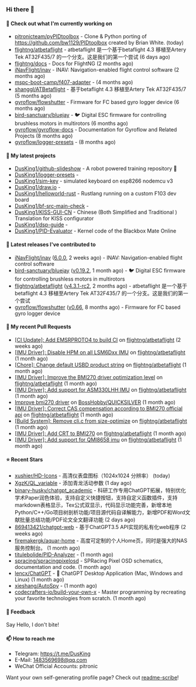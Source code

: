 ### Hi there 👋

#### 👷 Check out what I'm currently working on

- [pitronicteam/pyPIDtoolbox](https://github.com/pitronicteam/pyPIDtoolbox) - Clone &amp; Python porting of https://github.com/bw1129/PIDtoolbox created by Brian White. (today)
- [flightng/atbetaflight](https://github.com/flightng/atbetaflight) - atbetaflight 是一个基于betaflight 4.3  移植至Artery Tek AT32F435/7 的一个分支。这是我们的第一个尝试 (6 days ago)
- [flightng/docs](https://github.com/flightng/docs) - Docs for FlightNG (2 months ago)
- [iNavFlight/inav](https://github.com/iNavFlight/inav) - INAV: Navigation-enabled flight control software (2 months ago)
- [mspc-boot-camp/f407-adapter](https://github.com/mspc-boot-camp/f407-adapter) -  (4 months ago)
- [shanggl/ATBetaflight](https://github.com/shanggl/ATBetaflight) - 基于betaflight 4.3  移植至Artery Tek AT32F435/7 (5 months ago)
- [gyroflow/flowshutter](https://github.com/gyroflow/flowshutter) - Firmware for FC based gyro logger device (6 months ago)
- [bird-sanctuary/bluejay](https://github.com/bird-sanctuary/bluejay) - :bird: Digital ESC firmware for controlling brushless motors in multirotors (6 months ago)
- [gyroflow/gyroflow-docs](https://github.com/gyroflow/gyroflow-docs) - Documentation for Gyroflow and Related Projects (8 months ago)
- [gyroflow/logger-presets](https://github.com/gyroflow/logger-presets) -  (8 months ago)

#### 🌱 My latest projects

- [DusKing1/github-slideshow](https://github.com/DusKing1/github-slideshow) - A robot powered training repository :robot:
- [DusKing1/logger-presets](https://github.com/DusKing1/logger-presets) - 
- [DusKing1/sim-key](https://github.com/DusKing1/sim-key) - simulated keyboard on esp8266 nodemcu v3
- [DusKing1/draw.io](https://github.com/DusKing1/draw.io) - 
- [DusKing1/helloworld-rust](https://github.com/DusKing1/helloworld-rust) - Rustlang running on a custom F103 dev board
- [DusKing1/bf-src-main-check](https://github.com/DusKing1/bf-src-main-check) - 
- [DusKing1/KISS-GUI-CN](https://github.com/DusKing1/KISS-GUI-CN) - Chinese (Both Simplified and Traditional ) Translation for KISS configurator
- [DusKing1/dsp-guide](https://github.com/DusKing1/dsp-guide) - 
- [DusKing1/PID-Evaluator](https://github.com/DusKing1/PID-Evaluator) - Kernel code of the Blackbox Mate Online

#### 🔭 Latest releases I've contributed to

- [iNavFlight/inav](https://github.com/iNavFlight/inav) ([6.0.0](https://github.com/iNavFlight/inav/releases/tag/6.0.0), 2 weeks ago) - INAV: Navigation-enabled flight control software
- [bird-sanctuary/bluejay](https://github.com/bird-sanctuary/bluejay) ([v0.19.2](https://github.com/bird-sanctuary/bluejay/releases/tag/v0.19.2), 1 month ago) - :bird: Digital ESC firmware for controlling brushless motors in multirotors
- [flightng/atbetaflight](https://github.com/flightng/atbetaflight) ([v4.3.1-rc2](https://github.com/flightng/atbetaflight/releases/tag/v4.3.1-rc2), 2 months ago) - atbetaflight 是一个基于betaflight 4.3  移植至Artery Tek AT32F435/7 的一个分支。这是我们的第一个尝试
- [gyroflow/flowshutter](https://github.com/gyroflow/flowshutter) ([v0.66](https://github.com/gyroflow/flowshutter/releases/tag/v0.66), 8 months ago) - Firmware for FC based gyro logger device

#### 🔨 My recent Pull Requests

- [[CI Update]: Add EMSRPROTO4 to build CI](https://github.com/flightng/atbetaflight/pull/44) on [flightng/atbetaflight](https://github.com/flightng/atbetaflight) (2 weeks ago)
- [[IMU Driver]: Disable HPM on all LSM6Dxx IMU](https://github.com/flightng/atbetaflight/pull/40) on [flightng/atbetaflight](https://github.com/flightng/atbetaflight) (1 month ago)
- [[Chore]: Change default USBD product string](https://github.com/flightng/atbetaflight/pull/39) on [flightng/atbetaflight](https://github.com/flightng/atbetaflight) (1 month ago)
- [[IMU Driver]: Improve the BMI270 driver optimization level](https://github.com/flightng/atbetaflight/pull/37) on [flightng/atbetaflight](https://github.com/flightng/atbetaflight) (1 month ago)
- [[IMU Driver]: Add support for ASM330LHH IMU](https://github.com/flightng/atbetaflight/pull/35) on [flightng/atbetaflight](https://github.com/flightng/atbetaflight) (1 month ago)
- [Improve bmi270 driver](https://github.com/BossHobby/QUICKSILVER/pull/90) on [BossHobby/QUICKSILVER](https://github.com/BossHobby/QUICKSILVER) (1 month ago)
- [[IMU Driver]: Correct CAS compensation according to BMI270 official api](https://github.com/flightng/atbetaflight/pull/34) on [flightng/atbetaflight](https://github.com/flightng/atbetaflight) (1 month ago)
- [[Build System]: Remove cli.c from size-optimize](https://github.com/flightng/atbetaflight/pull/33) on [flightng/atbetaflight](https://github.com/flightng/atbetaflight) (1 month ago)
- [[IMU Driver]: Add CRT to BMI270](https://github.com/flightng/atbetaflight/pull/31) on [flightng/atbetaflight](https://github.com/flightng/atbetaflight) (1 month ago)
- [[IMU Driver]: Add support for QMI8658 imu](https://github.com/flightng/atbetaflight/pull/30) on [flightng/atbetaflight](https://github.com/flightng/atbetaflight) (1 month ago)

#### ⭐ Recent Stars

- [xushier/HD-Icons](https://github.com/xushier/HD-Icons) - 高清仪表盘图标（1024x1024 分辨率） (today)
- [XgzK/QL_variable](https://github.com/XgzK/QL_variable) - 添加青龙活动参数 (1 day ago)
- [binary-husky/chatgpt_academic](https://github.com/binary-husky/chatgpt_academic) - 科研工作专用ChatGPT拓展，特别优化学术Paper润色体验，支持自定义快捷按钮，支持自定义函数插件，支持markdown表格显示，Tex公式双显示，代码显示功能完善，新增本地Python/C&#43;&#43;/Go项目树剖析功能/项目源代码自译解能力，新增PDF和Word文献批量总结功能/PDF论文全文翻译功能 (2 days ago)
- [869413421/chatgpt-web](https://github.com/869413421/chatgpt-web) - 基于ChatGPT3.5 API实现的私有化web程序 (2 weeks ago)
- [firemakergk/aquar-home](https://github.com/firemakergk/aquar-home) - 高度可定制的个人Home页，同时是强大的NAS服务控制台。 (1 month ago)
- [titulebolide/PID-Analyzer](https://github.com/titulebolide/PID-Analyzer) -  (1 month ago)
- [spracing/spracingpixelosd](https://github.com/spracing/spracingpixelosd) - SPRacing Pixel OSD schematics, documentation and code. (1 month ago)
- [lencx/ChatGPT](https://github.com/lencx/ChatGPT) - 🔮 ChatGPT Desktop Application (Mac, Windows and Linux) (1 month ago)
- [xieshang/AutoSpy](https://github.com/xieshang/AutoSpy) -  (1 month ago)
- [codecrafters-io/build-your-own-x](https://github.com/codecrafters-io/build-your-own-x) - Master programming by recreating your favorite technologies from scratch. (1 month ago)

#### 💬 Feedback

Say Hello, I don't bite!

#### 📫 How to reach me

- Telegram: https://t.me/DusKing
- E-Mail: 1483569698@qq.com
- WeChat Official Accounts: pitronic

Want your own self-generating profile page? Check out [readme-scribe](https://github.com/muesli/readme-scribe)!
